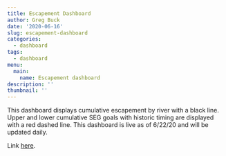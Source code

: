 ```yaml
---
title: Escapement Dashboard
author: Greg Buck
date: '2020-06-16'
slug: escapement-dashboard
categories:
  - dashboard
tags:
  - dashboard
menu:
  main:
    name: Escapement dashboard  
description: ''
thumbnail: ''
---
```



This dashboard displays cumulative escapement by river with a black line. Upper and lower cumulative SEG goals with historic timing are displayed with a red dashed line. This dashboard is live as of 6/22/20 and will be updated daily. 

Link [here](https://rpubs.com/gbbuck/628489). 

